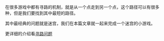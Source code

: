 在很多游戏中都有寻路的机制，就是从一个点走到另一个点，这个路径可以有很多种，但是我们要找到其中最短的路径。

其中最经典的问题就是迷宫，我们在本篇文章就一起来完成一个迷宫的小游戏。

更详细的介绍看[寻路问题](https://www.yuque.com/wendraw/fe/find-path)
